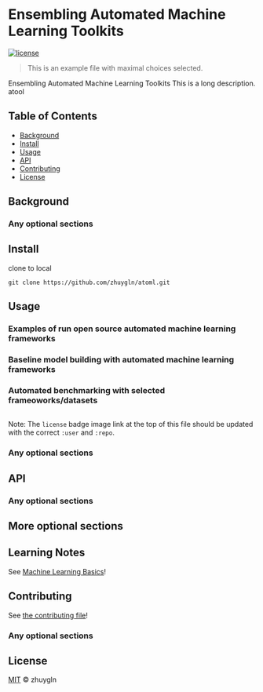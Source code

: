 # Ensembling Automated Machine Learning Toolkits

[![license](https://img.shields.io/github/license/zhuygln/atoml)](LICENSE)

> This is an example file with maximal choices selected.

Ensembling Automated Machine Learning Toolkits
This is a long description.
atool

## Table of Contents

- [Background](#background)
- [Install](#install)
- [Usage](#usage)
- [API](#api)
- [Contributing](#contributing)
- [License](#license)

## Background

### Any optional sections

## Install

clone to local

```
git clone https://github.com/zhuygln/atoml.git
```


## Usage

### Examples of run open source automated machine learning frameworks

### Baseline model building with automated machine learning frameworks

### Automated benchmarking with selected frameoworks/datasets

```
```

Note: The `license` badge image link at the top of this file should be updated with the correct `:user` and `:repo`.

### Any optional sections

## API

### Any optional sections

## More optional sections

## Learning Notes
See [Machine Learning Basics](doc/mlbasics.md)!

## Contributing

See [the contributing file](CONTRIBUTING.md)!


### Any optional sections

## License

[MIT](LICENSE)  © zhuygln

